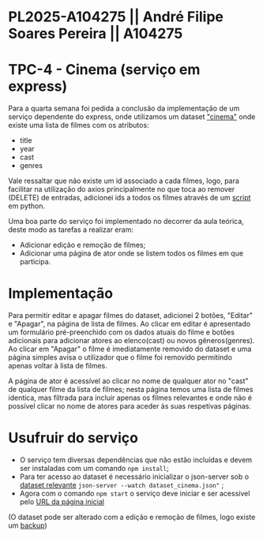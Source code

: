 # PL2025-A104275 ||  André Filipe Soares Pereira || A104275
# TPC-4 -  Cinema (serviço em express)


Para a quarta semana foi pedida a conclusão da implementação de um serviço dependente do express, onde utilizamos um dataset ["cinema"](https://github.com/AndrePereira123/EngWeb2025-A104275/blob/main/TPC4/dataset_inicial.json) onde existe uma lista de filmes com os atributos:
 - title 
 - year
 - cast
 - genres

Vale ressaltar que não existe um id associado a cada filmes, logo, para facilitar na utilização do axios principalmente no que toca ao remover (DELETE) de entradas, adicionei ids a todos os filmes através de um [script](https://github.com/AndrePereira123/EngWeb2025-A104275/blob/main/TPC4/add_id_json.py) em python.

Uma boa parte do serviço foi implementado no decorrer da aula teórica, deste modo as tarefas a realizar eram:
 - Adicionar edição e remoção de filmes;
 - Adicionar uma página de ator onde se listem todos os filmes em que participa.

# Implementação

Para permitir editar e apagar filmes do dataset, adicionei 2 botões, "Editar" e "Apagar", na página de lista de filmes. Ao clicar em editar é apresentado um formulário pré-preenchido com os dados atuais do filme e botões adicionais para adicionar atores ao elenco(cast) ou novos gêneros(genres). Ao clicar em "Apagar" o filme é imediatamente removido do dataset e uma página simples avisa o utilizador que o filme foi removido permitindo apenas voltar à lista de filmes. 

A página de ator é acessível ao clicar no nome de qualquer ator no "cast" de qualquer filme da lista de filmes; nesta página temos uma lista de filmes identica, mas filtrada para incluir apenas os filmes relevantes e onde não é possível clicar no nome de atores para aceder às suas respetivas páginas.

# Usufruir do serviço

 - O serviço tem diversas dependências que não estão incluídas e devem ser instaladas com um comando ```npm install```;
 - Para ter acesso ao dataset é necessário inicializar o json-server sob o [dataset relevante]() ``` json-server --watch dataset_cinema.json" ``` ;
 - Agora com o comando ```npm start``` o serviço deve iniciar e ser acessível pelo [URL da página inicial](http://localhost:2510)

(O dataset pode ser alterado com a edição e remoção de filmes, logo existe um [backup](https://github.com/AndrePereira123/EngWeb2025-A104275/blob/main/TPC4/dataset_inicial.json))
